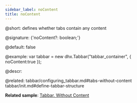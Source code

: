 ```yaml
---
sidebar_label: noContent
title: noContent
---  
```


@short: defines whether tabs contain any content

@signature: {'noContent?: boolean;'}

@default: false

@example: 
var tabbar = new dhx.Tabbar("tabbar_container", {
    noContent:true
});


@descr: 

@related: tabbar/configuring_tabbar.md#tabs-without-content
tabbar/init.md#define-tabbar-structure

**Related sample**: [Tabbar. Without Content](https://snippet.dhtmlx.com/7jzrifql)
